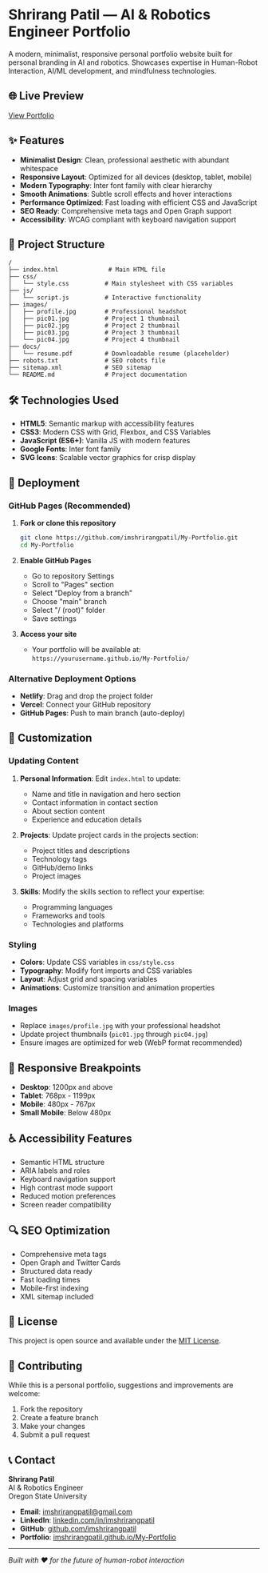 # Shrirang Patil — AI & Robotics Engineer Portfolio

A modern, minimalist, responsive personal portfolio website built for personal branding in AI and robotics. Showcases expertise in Human-Robot Interaction, AI/ML development, and mindfulness technologies.

## 🌐 Live Preview

[View Portfolio](https://imshrirangpatil.github.io/My-Portfolio/)

## ✨ Features

- **Minimalist Design**: Clean, professional aesthetic with abundant whitespace
- **Responsive Layout**: Optimized for all devices (desktop, tablet, mobile)
- **Modern Typography**: Inter font family with clear hierarchy
- **Smooth Animations**: Subtle scroll effects and hover interactions
- **Performance Optimized**: Fast loading with efficient CSS and JavaScript
- **SEO Ready**: Comprehensive meta tags and Open Graph support
- **Accessibility**: WCAG compliant with keyboard navigation support

## 📁 Project Structure

```
/
├── index.html              # Main HTML file
├── css/
│   └── style.css          # Main stylesheet with CSS variables
├── js/
│   └── script.js          # Interactive functionality
├── images/
│   ├── profile.jpg        # Professional headshot
│   ├── pic01.jpg          # Project 1 thumbnail
│   ├── pic02.jpg          # Project 2 thumbnail
│   ├── pic03.jpg          # Project 3 thumbnail
│   └── pic04.jpg          # Project 4 thumbnail
├── docs/
│   └── resume.pdf         # Downloadable resume (placeholder)
├── robots.txt             # SEO robots file
├── sitemap.xml            # SEO sitemap
└── README.md              # Project documentation
```

## 🛠️ Technologies Used

- **HTML5**: Semantic markup with accessibility features
- **CSS3**: Modern CSS with Grid, Flexbox, and CSS Variables
- **JavaScript (ES6+)**: Vanilla JS with modern features
- **Google Fonts**: Inter font family
- **SVG Icons**: Scalable vector graphics for crisp display

## 🚀 Deployment

### GitHub Pages (Recommended)

1. **Fork or clone this repository**
   ```bash
   git clone https://github.com/imshrirangpatil/My-Portfolio.git
   cd My-Portfolio
   ```

2. **Enable GitHub Pages**
   - Go to repository Settings
   - Scroll to "Pages" section
   - Select "Deploy from a branch"
   - Choose "main" branch
   - Select "/ (root)" folder
   - Save settings

3. **Access your site**
   - Your portfolio will be available at: `https://yourusername.github.io/My-Portfolio/`

### Alternative Deployment Options

- **Netlify**: Drag and drop the project folder
- **Vercel**: Connect your GitHub repository
- **GitHub Pages**: Push to main branch (auto-deploy)

## 🎨 Customization

### Updating Content

1. **Personal Information**: Edit `index.html` to update:
   - Name and title in navigation and hero section
   - Contact information in contact section
   - About section content
   - Experience and education details

2. **Projects**: Update project cards in the projects section:
   - Project titles and descriptions
   - Technology tags
   - GitHub/demo links
   - Project images

3. **Skills**: Modify the skills section to reflect your expertise:
   - Programming languages
   - Frameworks and tools
   - Technologies and platforms

### Styling

- **Colors**: Update CSS variables in `css/style.css`
- **Typography**: Modify font imports and CSS variables
- **Layout**: Adjust grid and spacing variables
- **Animations**: Customize transition and animation properties

### Images

- Replace `images/profile.jpg` with your professional headshot
- Update project thumbnails (`pic01.jpg` through `pic04.jpg`)
- Ensure images are optimized for web (WebP format recommended)

## 📱 Responsive Breakpoints

- **Desktop**: 1200px and above
- **Tablet**: 768px - 1199px
- **Mobile**: 480px - 767px
- **Small Mobile**: Below 480px

## ♿ Accessibility Features

- Semantic HTML structure
- ARIA labels and roles
- Keyboard navigation support
- High contrast mode support
- Reduced motion preferences
- Screen reader compatibility

## 🔍 SEO Optimization

- Comprehensive meta tags
- Open Graph and Twitter Cards
- Structured data ready
- Fast loading times
- Mobile-first indexing
- XML sitemap included

## 📄 License

This project is open source and available under the [MIT License](LICENSE).

## 🤝 Contributing

While this is a personal portfolio, suggestions and improvements are welcome:

1. Fork the repository
2. Create a feature branch
3. Make your changes
4. Submit a pull request

## 📞 Contact

**Shrirang Patil**  
AI & Robotics Engineer  
Oregon State University

- **Email**: [imshrirangpatil@gmail.com](mailto:imshrirangpatil@gmail.com)
- **LinkedIn**: [linkedin.com/in/imshrirangpatil](https://linkedin.com/in/imshrirangpatil)
- **GitHub**: [github.com/imshrirangpatil](https://github.com/imshrirangpatil)
- **Portfolio**: [imshrirangpatil.github.io/My-Portfolio](https://imshrirangpatil.github.io/My-Portfolio)

---

*Built with ❤️ for the future of human-robot interaction*